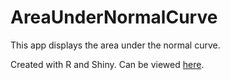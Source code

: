 # AreaUnderNormalCurve

This app displays the area under the normal curve.

Created with R and Shiny. Can be viewed [here](https://w-joel-schneider.shinyapps.io/AreaUnderNormalCurve/).
